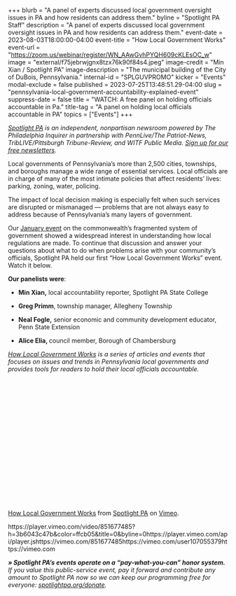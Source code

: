 +++
blurb = "A panel of experts discussed local government oversight issues in PA and how residents can address them."
byline = "Spotlight PA Staff"
description = "A panel of experts discussed local government oversight issues in PA and how residents can address them."
event-date = 2023-08-03T18:00:00-04:00
event-title = "How Local Government Works"
event-url = "https://zoom.us/webinar/register/WN_AAwGvhPYQH609cKLEsOC_w"
image = "external/f75jebrwjgnx8tzx76k90f84s4.jpeg"
image-credit = "Min Xian / Spotlight PA"
image-description = "The municipal building of the City of DuBois, Pennsylvania."
internal-id = "SPLGUVPROMO"
kicker = "Events"
modal-exclude = false
published = 2023-07-25T13:48:51.29-04:00
slug = "pennsylvania-local-government-accountability-explained-event"
suppress-date = false
title = "WATCH: A free panel on holding officials accountable in Pa."
title-tag = "A panel on holding local officials accountable in PA"
topics = ["Events"]
+++

<a href="https://www.spotlightpa.org/"><em>Spotlight PA</em></a><em> is an independent, nonpartisan newsroom powered by The Philadelphia Inquirer in partnership with PennLive/The Patriot-News, TribLIVE/Pittsburgh Tribune-Review, and WITF Public Media. </em><a href="https://www.spotlightpa.org/newsletters"><em>Sign up for our free newsletters</em></a><em>.</em>

Local governments of Pennsylvania’s more than 2,500 cities, townships, and boroughs manage a wide range of essential services. Local officials are in charge of many of the most intimate policies that affect residents’ lives: parking, zoning, water, policing.

The impact of local decision making is especially felt when such services are disrupted or mismanaged — problems that are not always easy to address because of Pennsylvania’s many layers of government.

Our <a href="https://www.spotlightpa.org/news/2023/01/tioga-tamir-rice-pennsylvania-local-accountability-event/">January event</a> on the commonwealth’s fragmented system of government showed a widespread interest in understanding how local regulations are made. To continue that discussion and answer your questions about what to do when problems arise with your community’s officials, Spotlight PA held our first “How Local Government Works” event. Watch it below.

<strong>Our panelists were</strong>:

- <strong>Min Xian,</strong> local accountability reporter, Spotlight PA State College

- <strong>Greg Primm</strong>, township manager, Allegheny Township

- <strong>Neal Fogle,</strong> senior economic and community development educator, Penn State Extension

- <strong>Alice Elia, </strong>council member, Borough of Chambersburg

<a href="https://www.spotlightpa.org/topics/how-local-government-works/"><em>How Local Government Works</em></a><em> is a series of articles and events that focuses on issues and trends in Pennsylvania local governments and provides tools for readers to hold their local officials accountable.</em>

<div style="padding:56.25% 0 0 0;position:relative;"><iframe src="" style="position:absolute;top:0;left:0;width:100%;height:100%;" frameborder="0" allow="autoplay; fullscreen; picture-in-picture" allowfullscreen></iframe></div><script src=""></script>
<p><a href="">How Local Government Works</a> from <a href="">Spotlight PA</a> on <a href="">Vimeo</a>.</p>
https://player.vimeo.com/video/851677485?h=3b6043c47b&color=ffcb05&title=0&byline=0https://player.vimeo.com/api/player.jshttps://vimeo.com/851677485https://vimeo.com/user107055379https://vimeo.com

<strong><em>» Spotlight PA’s events operate on a “pay-what-you-can” honor system.</em></strong><em> If you value this public-service event, pay it forward and contribute any amount to Spotlight PA now so we can keep our programming free for everyone: </em><a href="http://spotlightpa.org/donate"><em>spotlightpa.org/donate</em></a><em>.</em>

